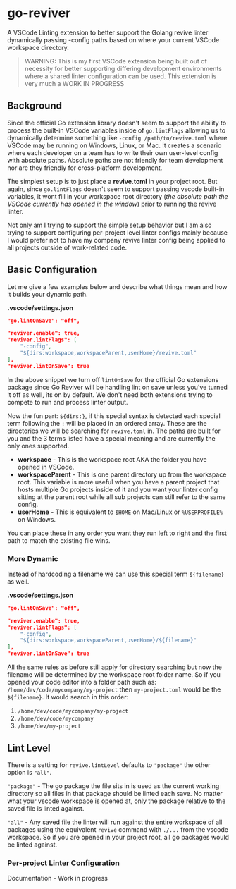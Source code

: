 # go-reviver
A VSCode Linting extension to better support the Golang revive linter dynamically passing -config paths based on where your current VSCode workspace directory.

> WARNING: This is my first VSCode extension being built out of necessity for better supporting differing development environments where a shared linter configuration can be used.
> This extension is very much a WORK IN PROGRESS

## Background
Since the official Go extension library doesn't seem to support the ability to process the built-in VSCode variables inside of `go.lintFlags` allowing us to dynamically determine something like `-config /path/to/revive.toml` where VSCode may be running on Windows, Linux, or Mac. It creates a scenario where each developer on a team has to write their own user-level config with absolute paths. Absolute paths are not friendly for team development nor are they friendly for cross-platform development.

The simplest setup is to just place a **revive.toml** in your project root. But again, since `go.lintFlags` doesn't seem to support passing vscode built-in variables, it wont fill in your workspace root directory (_the absolute path the VSCode currently has opened in the window_) prior to running the revive linter.

Not only am I trying to support the simple setup behavior but I am also trying to support configuring per-project level linter configs mainly because I would prefer not to have my company revive linter config being applied to all projects outside of work-related code.

## Basic Configuration
Let me give a few examples below and describe what things mean and how it builds your dynamic path.

**.vscode/settings.json**
```json
"go.lintOnSave": "off",

"reviver.enable": true,
"reviver.lintFlags": [
    "-config",
    "${dirs:workspace,workspaceParent,userHome}/revive.toml"
],
"reviver.lintOnSave": true
```

In the above snippet we turn off `lintOnSave` for the official Go extensions package since Go Reviver will be handling lint on save unless you've turned it off as well, its on by default. We don't need both extensions trying to compete to run and process linter output.

Now the fun part: `${dirs:}`, if this special syntax is detected each special term following the `:` will be placed in an ordered array. These are the directories we will be searching for `revive.toml` in. The paths are built for you and the 3 terms listed have a special meaning and are currently the only ones supported.
- **workspace** - This is the workspace root AKA the folder you have opened in VSCode.
- **workspaceParent** - This is one parent directory up from the workspace root. This variable is more useful when you have a parent project that hosts multiple Go projects inside of it and you want your linter config sitting at the parent root while all sub projects can still refer to the same config.
- **userHome** - This is equivalent to `$HOME` on Mac/Linux or `%USERPROFILE%` on Windows.

You can place these in any order you want they run left to right and the first path to match the existing file wins.


### More Dynamic
Instead of hardcoding a filename we can use this special term `${filename}` as well.

**.vscode/settings.json**
```json
"go.lintOnSave": "off",

"reviver.enable": true,
"reviver.lintFlags": [
    "-config",
    "${dirs:workspace,workspaceParent,userHome}/${filename}"
],
"reviver.lintOnSave": true
```

All the same rules as before still apply for directory searching but now the filename will be determined by the workspace root folder name. So if you opened your code editor into a folder path such as: `/home/dev/code/mycompany/my-project` then `my-project.toml` would be the `${filename}`. It would search in this order:

1. `/home/dev/code/mycompany/my-project`
2. `/home/dev/code/mycompany`
3. `/home/dev/my-project`


## Lint Level
There is a setting for `revive.lintLevel` defaults to `"package"` the other option is `"all"`. 

`"package"` - The go package the file sits in is used as the current working directory so all files in that package should be linted each save. No matter what your vscode workspace is opened at, only the package relative to the saved file is linted against.

`"all"` - Any saved file the linter will run against the entire workspace of all packages using the equivalent `revive` command with `./...` from the vscode workspace. So if you are opened in your project root, all go packages would be linted against.

### Per-project Linter Configuration
Documentation - Work in progress